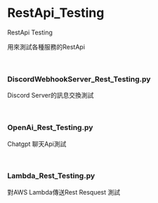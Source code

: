 # RestApi_Testing
RestApi Testing

用來測試各種服務的RestApi

 <br/>

### DiscordWebhookServer_Rest_Testing.py
Discord Server的訊息交換測試
 
 <br/>

### OpenAi_Rest_Testing.py
Chatgpt 聊天Api測試

 <br/>

### Lambda_Rest_Testing.py
對AWS Lambda傳送Rest Resquest 測試
 
 <br/>

 
